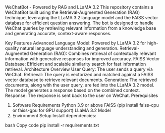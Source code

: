 WeChatBot - Powered by RAG and LLaMA 3.2
This repository contains a WeChatBot built using the Retrieval-Augmented Generation (RAG) technique, leveraging the LLaMA 3.2 language model and the FAISS vector database for efficient question answering. The bot is designed to handle WeChat queries by retrieving relevant information from a knowledge base and generating accurate, context-aware responses.

Key Features
Advanced Language Model: Powered by LLaMA 3.2 for high-quality natural language understanding and generation.
Retrieval-Augmented Generation (RAG): Combines retrieval of contextually relevant information with generative responses for improved accuracy.
FAISS Vector Database: Efficient and scalable similarity search for fast information retrieval.
Architecture Overview
User Query: The user sends a query via WeChat.
Retrieval:
The query is vectorized and matched against a FAISS vector database to retrieve relevant documents.
Generation:
The retrieved documents, along with the user query, are fed into the LLaMA 3.2 model.
The model generates a response based on the combined context.
Response: The response is sent back to the user on WeChat.
Prerequisites
1. Software Requirements
Python 3.9 or above
FAISS (pip install faiss-cpu or faiss-gpu for GPU support)
LLaMA 3.2 Model
2. Environment Setup
Install dependencies:

bash
Copy code
pip install -r requirements.txt
